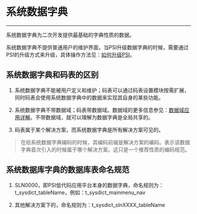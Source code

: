 # 系统数据字典

---

系统数据字典为二次开发提供最基础的字典性质的数据。

系统数据字典不提供普通用户的维护界面，当PSI升级数据字典的时候，需要通过PSI的升级方式来升级，具体操作方法见：[如何升级PSI](../../admin/04.md)。

## 系统数据字典和码表的区别

1. 系统数据字典不能被用户定义和维护；码表可以通过码表设置模块按需扩展，同时码表会使用系统数据字典中的数据来实现其自身的某些功能。

2. 系统数据字典不带数据域；码表带数据域。数据域的更多信息参见：[数据域应用详解](../../admin/05.md)。不带数据域，就可以理解为数据字典是全局共享的。

3. 码表属于某个解决方案，而系统数据字典是所有解决方案可见的。
> 在给系统数据字典编码的时候，其编码前缀是解决方案的编码。表示该数据字典首次引入的时候属于哪个解决方案。这只是一个推荐性质的编码规范。

## 系统数据库字典的数据库表命名规范

1. SLN0000，即PSI低代码应用平台本身的数据字典，命名规则为：t_sysdict_tableName，例如：t_sysdict_mainmenu_nav

2. 其他解决方案下的，命名规则为：t_sysdict_slnXXXX_tableName
